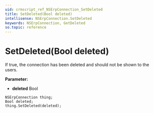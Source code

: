 ```yaml
---
uid: crmscript_ref_NSErpConnection_SetDeleted
title: SetDeleted(Bool deleted)
intellisense: NSErpConnection.SetDeleted
keywords: NSErpConnection, GetDeleted
so.topic: reference
---
```


# SetDeleted(Bool deleted)

If true, the connection has been deleted and should not be shown to the users.

**Parameter:** 
 - **deleted** Bool

```crmscript
NSErpConnection thing;
Bool deleted;
thing.SetDeleted(deleted);
```

